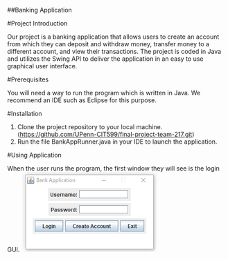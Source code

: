 ##Banking Application

#Project Introduction

Our project is a banking application that allows users to create an account from which they can deposit and withdraw money, transfer money to a different account, and view their transactions.
The project is coded in Java and utilizes the Swing API to deliver the application in an easy to use graphical user interface.

#Prerequisites

You will need a way to run the program which is written in Java. We recommend an IDE such as Eclipse for this purpose.

#Installation

1. Clone the project repository to your local machine. (https://github.com/UPenn-CIT599/final-project-team-217.git)
2. Run the file BankAppRunner.java in your IDE to launch the application.

#Using Application

When the user runs the program, the first window they will see is the login GUI.
![](Images/LoginScreen.PNG)